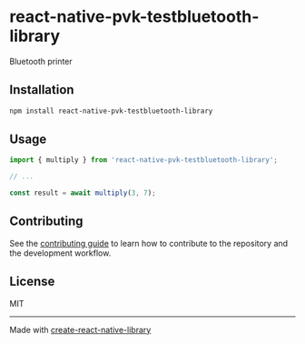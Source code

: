 # react-native-pvk-testbluetooth-library

Bluetooth printer

## Installation

```sh
npm install react-native-pvk-testbluetooth-library
```

## Usage

```js
import { multiply } from 'react-native-pvk-testbluetooth-library';

// ...

const result = await multiply(3, 7);
```

## Contributing

See the [contributing guide](CONTRIBUTING.md) to learn how to contribute to the repository and the development workflow.

## License

MIT

---

Made with [create-react-native-library](https://github.com/callstack/react-native-builder-bob)
